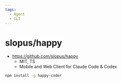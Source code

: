 ```yaml
---
tags:
  - Agent
  - CLI
---
```


# slopus/happy
- https://github.com/slopus/happy
  - MIT, TS
  - Mobile and Web Client for Claude Code & Codex

```bash
npm install -g happy-coder
```
